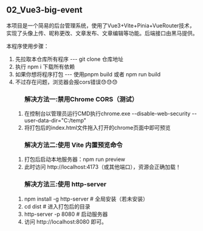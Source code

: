 <h2>02_Vue3-big-event</h2>
    <div>
        <p>
            本项目是一个简易的后台管理系统，使用了Vue3+Vite+Pinia+VueRouter技术，
            实现了头像上传、昵称更改、文章发布、文章编辑等功能。后端接口由黑马提供。
        </p>
        <p>
            本程序使用步骤：
            <ol>
                <li>先拉取本仓库所有程序 --- git clone 仓库地址</li>
                <li>执行 npm i 下载所有依赖</li>
                <li>如果你想将程序打包 --- 使用pnpm build 或者 npm run build</li>
                <li>不过存在问题，浏览器会报cors错误😓😓😓</li>
                <ol>
                    <h3>解决方法一:禁用Chrome CORS（测试）</h3>
                    <li>
                        在控制台以管理员运行CMD执行chrome.exe --disable-web-security --user-data-dir="C:/temp"
                    </li>
                    <li>将打包后的index.html文件拖入打开的chrome页面中即可预览</li>
                </ol>
                <ol>
                    <h3>解决方法二:使用 Vite 内置预览命令</h3>
                    <li>
                        打包后启动本地服务器：npm run preview
                    </li>
                    <li>此时访问 http://localhost:4173（或其他端口），资源会正确加载！</li>
                </ol>
                <ol>
                    <h3>解决方法三:使用 http-server</h3>
                    <li>npm install -g http-server  # 全局安装（若未安装）</li>
                    <li> cd dist                     # 进入打包后的目录</li>
                    <li> http-server -p 8080         # 启动服务器</li>
                    <li>访问 http://localhost:8080 即可。</li>
                </ol>
            </ul>
        </p>
    </div>
